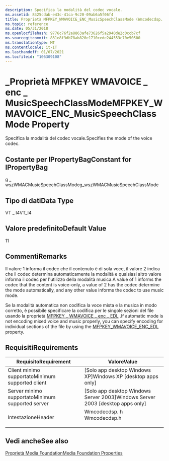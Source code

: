 ```yaml
---
description: Specifica la modalità del codec vocale.
ms.assetid: 8425cdab-e43c-41ca-9c20-09ab6a5f06f4
title: Proprietà MFPKEY_WMAVOICE_ENC_MusicSpeechClassMode (Wmcodecdsp. h)
ms.topic: reference
ms.date: 05/31/2018
ms.openlocfilehash: 9776c76f2a8863afe73626f5a2940de2c0ccb7cf
ms.sourcegitcommit: 831e8f3db78ab820e1710cede244553c70e50500
ms.translationtype: MT
ms.contentlocale: it-IT
ms.lasthandoff: 01/07/2021
ms.locfileid: "106309108"
---
```

# <a name="mfpkey_wmavoice_enc_musicspeechclassmode-property"></a><span data-ttu-id="ca628-103">\_Proprietà MFPKEY WMAVOICE \_ enc \_ MusicSpeechClassMode</span><span class="sxs-lookup"><span data-stu-id="ca628-103">MFPKEY\_WMAVOICE\_ENC\_MusicSpeechClassMode Property</span></span>

<span data-ttu-id="ca628-104">Specifica la modalità del codec vocale.</span><span class="sxs-lookup"><span data-stu-id="ca628-104">Specifies the mode of the voice codec.</span></span>

## <a name="constant-for-ipropertybag"></a><span data-ttu-id="ca628-105">Costante per IPropertyBag</span><span class="sxs-lookup"><span data-stu-id="ca628-105">Constant for IPropertyBag</span></span>

<span data-ttu-id="ca628-106">g \_ wszWMACMusicSpeechClassMode</span><span class="sxs-lookup"><span data-stu-id="ca628-106">g\_wszWMACMusicSpeechClassMode</span></span>

## <a name="data-type"></a><span data-ttu-id="ca628-107">Tipo di dati</span><span class="sxs-lookup"><span data-stu-id="ca628-107">Data Type</span></span>

<span data-ttu-id="ca628-108">VT \_ I4</span><span class="sxs-lookup"><span data-stu-id="ca628-108">VT\_I4</span></span>

## <a name="default-value"></a><span data-ttu-id="ca628-109">Valore predefinito</span><span class="sxs-lookup"><span data-stu-id="ca628-109">Default Value</span></span>

<span data-ttu-id="ca628-110">1</span><span class="sxs-lookup"><span data-stu-id="ca628-110">1</span></span>

## <a name="remarks"></a><span data-ttu-id="ca628-111">Commenti</span><span class="sxs-lookup"><span data-stu-id="ca628-111">Remarks</span></span>

<span data-ttu-id="ca628-112">Il valore 1 informa il codec che il contenuto è di sola voce, il valore 2 indica che il codec determina automaticamente la modalità e qualsiasi altro valore informa il codec per l'utilizzo della modalità musica.</span><span class="sxs-lookup"><span data-stu-id="ca628-112">A value of 1 informs the codec that the content is voice-only, a value of 2 has the codec determine the mode automatically, and any other value informs the codec to use music mode.</span></span>

<span data-ttu-id="ca628-113">Se la modalità automatica non codifica la voce mista e la musica in modo corretto, è possibile specificare la codifica per le singole sezioni del file usando la proprietà [MFPKEY \_ WMAVOICE \_ enc \_ EDL](mfpkey-wmavoice-enc-edlproperty.md) .</span><span class="sxs-lookup"><span data-stu-id="ca628-113">If automatic mode is not encoding mixed voice and music properly, you can specify encoding for individual sections of the file by using the [MFPKEY\_WMAVOICE\_ENC\_EDL](mfpkey-wmavoice-enc-edlproperty.md) property.</span></span>

## <a name="requirements"></a><span data-ttu-id="ca628-114">Requisiti</span><span class="sxs-lookup"><span data-stu-id="ca628-114">Requirements</span></span>



| <span data-ttu-id="ca628-115">Requisito</span><span class="sxs-lookup"><span data-stu-id="ca628-115">Requirement</span></span> | <span data-ttu-id="ca628-116">Valore</span><span class="sxs-lookup"><span data-stu-id="ca628-116">Value</span></span> |
|-------------------------------------|-----------------------------------------------------------------------------------------|
| <span data-ttu-id="ca628-117">Client minimo supportato</span><span class="sxs-lookup"><span data-stu-id="ca628-117">Minimum supported client</span></span><br/> | <span data-ttu-id="ca628-118">\[Solo app desktop Windows XP\]</span><span class="sxs-lookup"><span data-stu-id="ca628-118">Windows XP \[desktop apps only\]</span></span><br/>                                             |
| <span data-ttu-id="ca628-119">Server minimo supportato</span><span class="sxs-lookup"><span data-stu-id="ca628-119">Minimum supported server</span></span><br/> | <span data-ttu-id="ca628-120">\[Solo app desktop Windows Server 2003\]</span><span class="sxs-lookup"><span data-stu-id="ca628-120">Windows Server 2003 \[desktop apps only\]</span></span><br/>                                    |
| <span data-ttu-id="ca628-121">Intestazione</span><span class="sxs-lookup"><span data-stu-id="ca628-121">Header</span></span><br/>                   | <dl> <span data-ttu-id="ca628-122"><dt>Wmcodecdsp. h</dt></span><span class="sxs-lookup"><span data-stu-id="ca628-122"><dt>Wmcodecdsp.h</dt></span></span> </dl> |



## <a name="see-also"></a><span data-ttu-id="ca628-123">Vedi anche</span><span class="sxs-lookup"><span data-stu-id="ca628-123">See also</span></span>

<dl> <dt>

[<span data-ttu-id="ca628-124">Proprietà Media Foundation</span><span class="sxs-lookup"><span data-stu-id="ca628-124">Media Foundation Properties</span></span>](media-foundation-properties.md)
</dt> </dl>

 

 




